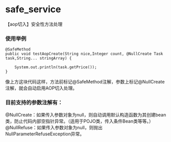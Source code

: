 # safe_service
【aop切入】安全性方法处理

### 使用举例
```
@SafeMethod
public void testAopCreate(String nice,Integer count, @NullCreate Task task,String... stringArray) {

	System.out.println(task.getPrice());
}
```

像上方这块代码这样，方法前标记@SafeMethod注解，参数上标记@NullCreate注解，就会自动启用AOP切入处理。

### 目前支持的参数注解有：
@NullCreate：如果传入参数对象为null，则自动调用默认构造函数为其创建bean类，防止代码内部空指针异常。（适用于POJO类，传入条件Bean类等等。）
@NullRefuse：如果传入参数对象为null，则抛出NullParameterRefuseException异常。
